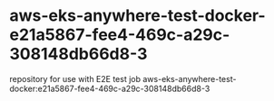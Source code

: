 # aws-eks-anywhere-test-docker-e21a5867-fee4-469c-a29c-308148db66d8-3
repository for use with E2E test job aws-eks-anywhere-test-docker:e21a5867-fee4-469c-a29c-308148db66d8-3
